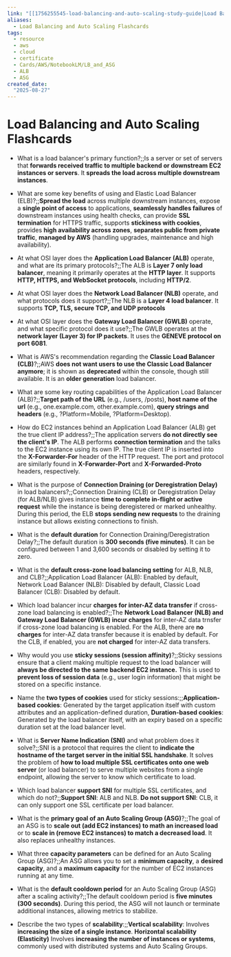 ```yaml
---
link: "[[1756255545-load-balancing-and-auto-scaling-study-guide|Load Balancing and Auto Scaling Study Guide]]"
aliases: 
  - Load Balancing and Auto Scaling Flashcards 
tags:
  - resource
  - aws
  - cloud
  - certificate
  - Cards/AWS/NotebookLM/LB_and_ASG
  - ALB
  - ASG
created_date:
  "2025-08-27"
---
```

# Load Balancing and Auto Scaling Flashcards 
- What is a load balancer's primary function?;;Is a server or set of servers that **forwards received traffic to multiple backend or downstream EC2 instances or servers**. It **spreads the load across multiple downstream instances**.
<!--SR:!2025-09-01,4,270-->
- What are some key benefits of using and Elastic Load Balancer (ELB)?;;**Spread the load** across multiple downstream instances, expose a **single point of access** to applications, **seamlessly handles failures** of downstream instances using health checks, can provide **SSL termination** for HTTPS traffic, supports **stickiness with cookies**, provides **high availability across zones**, **separates public from private traffic**, **managed by AWS** (handling upgrades, maintenance and high availability).
<!--SR:!2025-08-31,3,250-->
- At what OSI layer does the **Application Load Balancer (ALB)** operate, and what are its primary protocols?;;The ALB is **Layer 7 only load balancer**, meaning it primarily operates at the **HTTP layer**. It supports **HTTP, HTTPS, and WebSocket protocols**, including **HTTP/2**.
<!--SR:!2025-09-01,4,270-->
- At what OSI layer does the **Network Load Balancer (NLB)** operate, and what protocols does it support?;;The NLB is a **Layer 4 load balancer**. It supports **TCP, TLS, secure TCP, and UDP protocols**
<!--SR:!2025-09-01,4,270-->
- At what OSI layer does the **Gateway Load Balancer (GWLB)** operate, and what specific protocol does it use?;;The GWLB operates at the **network layer (Layer 3) for IP packets**. It uses the **GENEVE protocol on port 6081**.
<!--SR:!2025-09-01,4,270-->
- What is AWS's recommendation regarding the **Classic Load Balancer (CLB)**?;;AWS **does not want users to use the Classic Load Balancer anymore**; it is shown as **deprecated** within the console, though still available. It is an **older generation** load balancer.
<!--SR:!2025-09-01,4,270-->
- What are some key routing capabilities of the Application Load Balancer (ALB)?;;**Target path of the URL** (e.g., /users, /posts), **host name of the url** (e.g., one.example.com, other.example.com), **query strings and headers** (e.g., ?Platform=Mobile, ?Platform=Desktop).
<!--SR:!2025-08-29,1,230-->
- How do EC2 instances behind an Application Load Balancer (ALB) get the true client IP address?;;The application servers **do not directly see the client's IP**. The ALB performs **connection termination** and the talks to the EC2 instance using its own IP. The true client IP is inserted into the **X-Forwarder-For** header of the HTTP request. The port and protocol are similarly found in **X-Forwarder-Port** and **X-Forwarded-Proto** headers, respectively.
<!--SR:!2025-09-01,4,270-->
- What is the purpose of **Connection Draining (or Deregistration Delay)** in load balancers?;;Connection Draining (CLB) or Deregistration Delay (for ALB/NLB) gives instance **time to complete in-flight or active request** while the instance is being deregistered or marked unhealthy. During this period, the ELB **stops sending new requests** to the draining instance but allows existing connections to finish.
<!--SR:!2025-08-29,1,230-->
- What is the **default duration** for Connection Draining/Deregistration Delay?;;The default duration is **300 seconds (five minutes)**. It can be configured between 1 and 3,600 seconds or disabled by setting it to zero.
<!--SR:!2025-08-29,1,230-->
- What is the **default cross-zone load balancing setting** for ALB, NLB, and CLB?;;Application Load Balancer (ALB): Enabled by default, Network Load Balancer (NLB): Disabled by default, Classic Load Balancer (CLB): Disabled by default.
<!--SR:!2025-08-29,1,230-->
- Which load balancer incur **charges for inter-AZ data transfer** if cross-zone load balancing is enabled?;;The **Network Load Balancer (NLB) and Gateway Load Balancer (GWLB) incur charges** for inter-AZ data trnsfer if cross-zone load balancing is enabled. For the ALB, there are **no charges** for inter-AZ data transfer because it is enabled by default. For the CLB, if enabled, you are **not charged** for inter-AZ data transfers.
<!--SR:!2025-08-29,1,230-->
- Why would you use **sticky sessions (session affinity)**?;;Sticky sessions ensure that a client making multiple request to the load balancer will **always be directed to the same backend EC2 instance.** This is used to **prevent loss of session data** (e.g., user login information) that might be stored on a specific instance.
<!--SR:!2025-09-01,4,270-->
- Name the **two types of cookies** used for sticky sessions:;;**Application-based cookies**: Generated by the target application itself with custom attributes and an application-defined duration, **Duration-based cookies**: Generated by the load balancer itself, with an expiry based on a specific duration set at the load balancer level.
<!--SR:!2025-08-31,3,250-->
- What is **Server Name Indication (SNI)** and what problem does it solve?;;SNI is a protocol that requires the client to **indicate the hostname of the target server in the initial SSL handshake**. It solves the problem of **how to load multiple SSL certificates onto one web server** (or load balancer) to serve multiple websites from a single endpoint, allowing the server to know which certificate to load.
<!--SR:!2025-08-29,1,230-->
- Which load balancer **support SNI** for multiple SSL certificates, and which do not?;;**Support SNI**: ALB and NLB. **Do not support SNI**: CLB, it can only support one SSL certificate per load balancer.
<!--SR:!2025-08-31,3,250-->
- What is the **primary goal of an Auto Scaling Group (ASG)**?;;The goal of an ASG is to **scale out (add EC2 instances) to math an increased load** or to **scale in (remove EC2 instances) to match a decreased load**. It also replaces unhealthy instances.
<!--SR:!2025-09-01,4,270-->
- What three **capacity parameters** can be defined for an Auto Scaling Group (ASG)?;;An ASG allows you to set a **minimum capacity**, a **desired capacity**, and a **maximum capacity** for the number of EC2 instances running at any time.
<!--SR:!2025-08-29,1,230-->
- What is the **default cooldown period** for an Auto Scaling Group (ASG) after a scaling activity?;;The default cooldown period is **five minutes (300 seconds)**. During this period, the ASG will not launch or terminate additional instances, allowing metrics to stabilize.
<!--SR:!2025-08-31,3,250-->
- Describe the two types of **scalability**:;;**Vertical scalability**: Involves **increasing the size of a single instance**. **Horizontal scalability (Elasticity)** Involves **increasing the number of instances or systems**, commonly used with distributed systems and Auto Scaling Groups.
<!--SR:!2025-09-01,4,270-->


